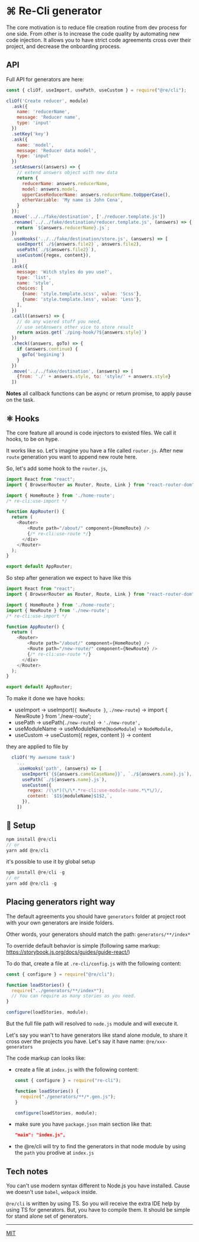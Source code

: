 # ⌘ Re-Cli generator

The core motivation is to reduce file creation routine from dev process for one side. From other is to increase the code quality by automating new code injection. It allows you to have strict code agreements cross over their project, and decrease the onboarding process.

## API

Full API for generators are here:

```js
const { cliOf, useImport, usePath, useCustom } = require("@re/cli");

cliOf('Create reducer', module)
  .ask({
    name: 'reducerName',
    message: 'Reducer name',
    type: 'input'
  })
  .setKey('key')
  .ask({
    name: 'model',
    message: 'Reducer data model',
    type: 'input'
  })
  .setAnswers((answers) => {
    // extend answers object with new data
    return {
      reducerName: answers.reducerName,
      model: answers.model,
      upperCaseReducerName: answers.reducerName.toUpperCase(),
      otherVariable: 'My name is John Cena',
    }
  });
  .move('../../fake/destination', ['./reducer.template.js'])
  .rename('../../fake/destination/reducer.template.js', (answers) => {
    return `${answers.reducerName}.js`;
  })
  .useHooks('../../fake/destination/store.js', (answers) => [
    useImport(`./${answers.file2}`, answers.file2),
    usePath(`./${answers.file2}`),
    useCustom({regex, content}),
  ])
  .ask({
    message: 'Witch styles do you use?',
    type: 'list',
    name: 'style',
    choices: [
      {name: 'style.template.scss', value: 'Scss'},
      {name: 'style.template.less', value: 'Less'},
    ],
  })
  .call((answers) => {
    // do any wiered stuff you need,
    // use setAnswers other vice to store result
    return axios.get(`./ping-hook/?${answers.style}`)
  })
  .check((answers, goTo) => {
    if (answers.continue) {
      goTo('begining')
    }
  })
  .move('../../fake/destination', (answers) => [
    {from: './' + answers.style, to: 'style/' + answers.style}
  ])
```

**Notes** all callback functions can be async or return promise, to apply pause on the task.

## ⚛️ Hooks

The core feature all around is code injectors to existed files. We call it hooks, to be on hype.

It works like so. Let's imagine you have a file called `router.js`. After new `route` generation you want to append new route here.

So, let's add some hook to the `router.js`,

```js
import React from "react";
import { BrowserRouter as Router, Route, Link } from "react-router-dom";

import { HomeRoute } from './home-route';
/* re-cli:use-import */

function AppRouter() {
  return (
    <Router>
        <Route path="/about/" component={HomeRoute} />
        {/* re-cli:use-route */}
      </div>
    </Router>
  );
}

export default AppRouter;
```

So step after generation we expect to have like this

```js
import React from "react";
import { BrowserRouter as Router, Route, Link } from "react-router-dom";

import { HomeRoute } from './home-route';
import { NewRoute } from './new-route';
/* re-cli:use-import */

function AppRouter() {
  return (
    <Router>
        <Route path="/about/" component={HomeRoute} />
        <Route path="/new-route/" component={NewRoute} />
        {/* re-cli:use-route */}
      </div>
    </Router>
  );
}

export default AppRouter;
```

To make it done we have hooks:

- useImport -> useImport(`{ NewRoute }`, `./new-route`) -> import { NewRoute } from './new-route';
- usePath -> usePath(`./new-route`) -> `'./new-route',`
- useModuleName -> useModuleName(`NodeModule`) -> `NodeModule,`
- useCustom -> useCustom({ regex, content }) -> content

they are applied to file by

```js
  cliOf('My awesome task')
    ...
    .useHooks('path', (answers) => [
      useImport(`{${answers.camelCaseName}}`, `./${answers.name}.js`),
      usePath(`./${answers.name}.js`),
      useCustom({
        regex: /(\s*)(\/\*.*re-cli:use-module-name.*\*\/)/,
        content: `$1${moduleName}$1$2,`,
      }),
    ])
```

## 🚀 Setup

```js
npm install @re/cli
// or
yarn add @re/cli
```

it's possible to use it by global setup

```js
npm install @re/cli -g
// or
yarn add @re/cli -g
```

## Placing generators right way

The default agreements you should have `generators` folder at project root with your own generators are inside folders.

Other words, your generators should match the path: `generators/**/index*`

To override default behavior is simple (following same markup: https://storybook.js.org/docs/guides/guide-react/)

To do that, create a file at `.re-cli/config.js` with the following content:

```js
const { configure } = require("@re/cli");

function loadStories() {
  require("../generators/**/index*");
  // You can require as many stories as you need.
}

configure(loadStories, module);
```

But the full file path will resolved to `node.js` module and will execute it.

Let's say you wan't to have generators like stand alone module, to share it cross over the projects you have. Let's say it have name: `@re/xxx-generators`

The code markup can looks like:

- create a file at `index.js` with the following content:

  ```js
  const { configure } = require("re-cli");

  function loadStories() {
    require("./generators/**/*.gen.js");
  }

  configure(loadStories, module);
  ```

- make sure you have `package.json` main section like that:

  ```json
  "main": "index.js",
  ```

- the @re/cli will try to find the generators in that node module by using the `path` you prodive at `index.js`

## Tech notes

You can't use modern syntax different to Node.js you have installed. Cause we doesn't use `babel`, `webpack` inside.

`@re/cli` is written by using TS. So you will receive the extra IDE help by using TS for generators. But, you have to compile them. It should be simple for stand alone set of generators.

---

[MIT](./LICENSE)

